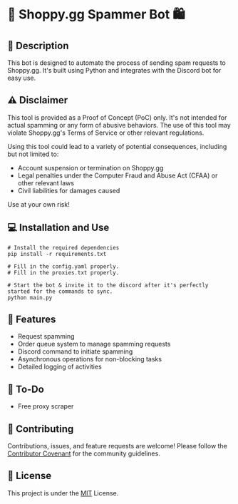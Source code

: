 # 🤖 Shoppy.gg Spammer Bot 🛍️

## 📝 Description

This bot is designed to automate the process of sending spam requests to Shoppy.gg. It's built using Python and integrates with the Discord bot for easy use.

## ⚠️ Disclaimer

This tool is provided as a Proof of Concept (PoC) only. It's not intended for actual spamming or any form of abusive behaviors. The use of this tool may violate Shoppy.gg's Terms of Service or other relevant regulations.

Using this tool could lead to a variety of potential consequences, including but not limited to:

- Account suspension or termination on Shoppy.gg
- Legal penalties under the Computer Fraud and Abuse Act (CFAA) or other relevant laws
- Civil liabilities for damages caused

Use at your own risk!

## 💻 Installation and Use

    # Install the required dependencies
    pip install -r requirements.txt

    # Fill in the config.yaml properly.
    # Fill in the proxies.txt properly.

    # Start the bot & invite it to the discord after it's perfectly started for the commands to sync.
    python main.py

## 💼 Features

- Request spamming
- Order queue system to manage spamming requests
- Discord command to initiate spamming
- Asynchronous operations for non-blocking tasks
- Detailed logging of activities

## 📝 To-Do

- Free proxy scraper

## 🤝 Contributing

Contributions, issues, and feature requests are welcome! Please follow the [Contributor Covenant](https://www.contributor-covenant.org/) for the community guidelines.

## 📄 License

This project is under the [MIT](LICENSE) License.
